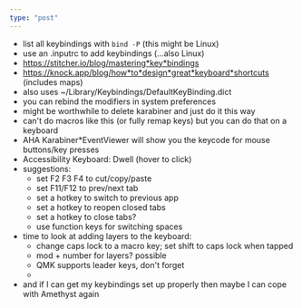 ```yaml
---
type: "post"
---
```


* list all keybindings with `bind -P` (this might be Linux)
* use an .inputrc to add keybindings (...also Linux)
* https://stitcher.io/blog/mastering*key*bindings
* https://knock.app/blog/how*to*design*great*keyboard*shortcuts (includes maps)
* also uses ~/Library/Keybindings/DefaultKeyBinding.dict
* you can rebind the modifiers in system preferences
* might be worthwhile to delete karabiner and just do it this way
* can't do macros like this (or fully remap keys) but you can do that on a keyboard
* AHA Karabiner*EventViewer will show you the keycode for mouse buttons/key presses
* Accessibility Keyboard: Dwell (hover to click)
* suggestions: 
	* set F2 F3 F4 to cut/copy/paste
	* set F11/F12 to prev/next tab
	* set a hotkey to switch to previous app
	* set a hotkey to reopen closed tabs
	* set a hotkey to close tabs?
	* use function keys for switching spaces
* time to look at adding layers to the keyboard: 
	* change caps lock to a macro key; set shift to caps lock when tapped
	* mod + number for layers? possible
	* QMK supports leader keys, don't forget
	* 
* and if I can get my keybindings set up properly then maybe I can cope with Amethyst again
